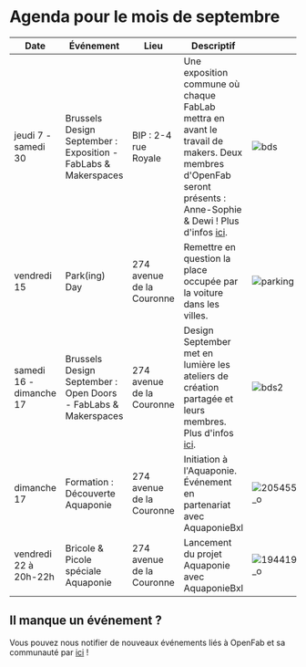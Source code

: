 # Agenda pour le mois de septembre
          
Date | Événement  | Lieu | Descriptif | Visuel
---- | ---- | ---- | ---- | ----
jeudi 7 - samedi 30  | Brussels Design September : Exposition - FabLabs & Makerspaces | BIP : 2-4 rue Royale | Une exposition commune où chaque FabLab mettra en avant le travail de makers. Deux membres d'OpenFab seront présents : Anne-Sophie & Dewi ! Plus d'infos [ici](http://bip.brussels/fr/evenement/424588).  | ![bds](https://ds1.static.rtbf.be/article/image/770x433/6/1/2/b7bb35b9c6ca2aee2df08cf09d7016c2-1464762300.jpg)
vendredi 15 | Park(ing) Day | 274 avenue de la Couronne | Remettre en question la place occupée par la voiture dans les villes. | ![parking](http://www.ptitvelo.net/IMG/jpg/parking-day1.jpg)
samedi 16 - dimanche 17 | Brussels Design September : Open Doors - FabLabs & Makerspaces | 274 avenue de la Couronne | Design September met en lumière les ateliers de création partagée et leurs membres. Plus d'infos [ici](http://designseptember.be/project2016-fr-302-2.html). | ![bds2](http://designseptember.be/project/production/upload/1496055351302.jpg)
dimanche 17 | Formation : Découverte Aquaponie | 274 avenue de la Couronne  | Initiation à l'Aquaponie. Événement en partenariat avec AquaponieBxl | ![20545508_1864462060230458_640252690785443405_o](https://user-images.githubusercontent.com/7775797/29717715-73fbcf34-89b0-11e7-9a5b-a522b45d93e8.jpg)
vendredi 22 à 20h-22h  | Bricole & Picole spéciale Aquaponie | 274 avenue de la Couronne | Lancement du projet Aquaponie avec AquaponieBxl | ![19441931_1192306487546166_227106596168125254_o](https://user-images.githubusercontent.com/7775797/29717568-ed29cdbc-89af-11e7-8948-2e03aaa2afa9.jpg)

## Il manque un événement ?  
Vous pouvez nous notifier de nouveaux événements liés à OpenFab et sa communauté par [ici](https://github.com/openfab-lab/openfab/issues) !
